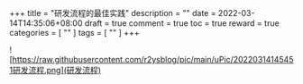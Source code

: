+++
title = "研发流程的最佳实践"
description = ""
date = 2022-03-14T14:35:06+08:00
draft = true
comment = true
toc = true
reward = true
categories = [
  ""
]
tags = [
  ""
]
+++

<!--more-->
![https://raw.githubusercontent.com/r2ysblog/pic/main/uPic/20220314145451研发流程.png](研发流程)
